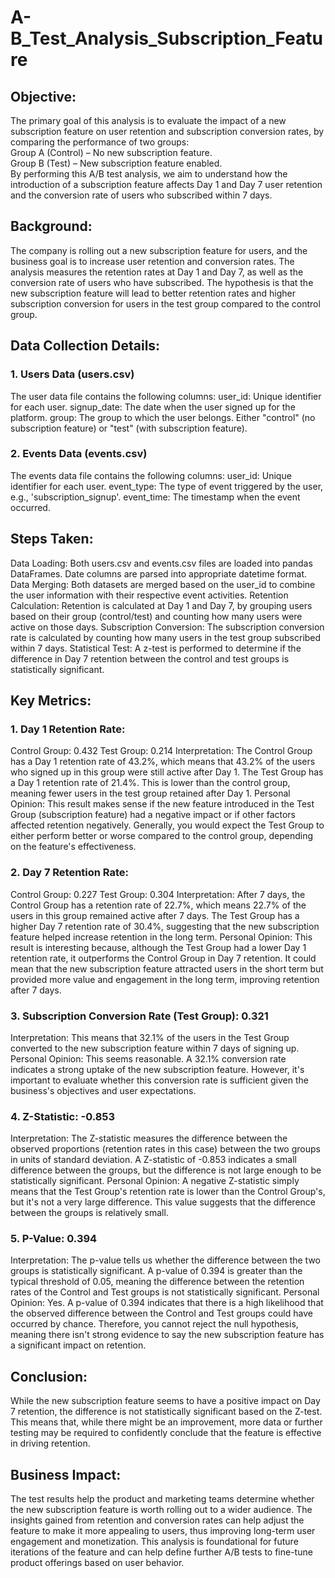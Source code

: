 # A-B_Test_Analysis_Subscription_Feature

## Objective:
The primary goal of this analysis is to evaluate the impact of a new subscription feature on user retention and subscription conversion rates, by comparing the performance of two groups: <br />
Group A (Control) – No new subscription feature. <br />
Group B (Test) – New subscription feature enabled. <br />
By performing this A/B test analysis, we aim to understand how the introduction of a subscription feature affects Day 1 and Day 7 user retention and the conversion rate of users who subscribed within 7 days.

## Background:
The company is rolling out a new subscription feature for users, and the business goal is to increase user retention and conversion rates. The analysis measures the retention rates at Day 1 and Day 7, as well as the conversion rate of users who have subscribed. The hypothesis is that the new subscription feature will lead to better retention rates and higher subscription conversion for users in the test group compared to the control group.

## Data Collection Details:

### 1. Users Data (users.csv)
The user data file contains the following columns:
user_id: Unique identifier for each user.
signup_date: The date when the user signed up for the platform.
group: The group to which the user belongs. Either "control" (no subscription feature) or "test" (with subscription feature).

### 2. Events Data (events.csv)
The events data file contains the following columns:
user_id: Unique identifier for each user.
event_type: The type of event triggered by the user, e.g., 'subscription_signup'.
event_time: The timestamp when the event occurred.

## Steps Taken:
Data Loading: Both users.csv and events.csv files are loaded into pandas DataFrames. Date columns are parsed into appropriate datetime format.
Data Merging: Both datasets are merged based on the user_id to combine the user information with their respective event activities.
Retention Calculation: Retention is calculated at Day 1 and Day 7, by grouping users based on their group (control/test) and counting how many users were active on those days.
Subscription Conversion: The subscription conversion rate is calculated by counting how many users in the test group subscribed within 7 days.
Statistical Test: A z-test is performed to determine if the difference in Day 7 retention between the control and test groups is statistically significant.

## Key Metrics:

### 1. Day 1 Retention Rate:
Control Group: 0.432
Test Group: 0.214
Interpretation:
The Control Group has a Day 1 retention rate of 43.2%, which means that 43.2% of the users who signed up in this group were still active after Day 1.
The Test Group has a Day 1 retention rate of 21.4%. This is lower than the control group, meaning fewer users in the test group retained after Day 1.
Personal Opinion: 
This result makes sense if the new feature introduced in the Test Group (subscription feature) had a negative impact or if other factors affected retention negatively. Generally, you would expect the Test Group to either perform better or worse compared to the control group, depending on the feature's effectiveness.

### 2. Day 7 Retention Rate:
Control Group: 0.227
Test Group: 0.304
Interpretation:
After 7 days, the Control Group has a retention rate of 22.7%, which means 22.7% of the users in this group remained active after 7 days.
The Test Group has a higher Day 7 retention rate of 30.4%, suggesting that the new subscription feature helped increase retention in the long term.
Personal Opinion: 
This result is interesting because, although the Test Group had a lower Day 1 retention rate, it outperforms the Control Group in Day 7 retention. It could mean that the new subscription feature attracted users in the short term but provided more value and engagement in the long term, improving retention after 7 days.


### 3. Subscription Conversion Rate (Test Group): 0.321
Interpretation:
This means that 32.1% of the users in the Test Group converted to the new subscription feature within 7 days of signing up.
Personal Opinion: 
This seems reasonable. A 32.1% conversion rate indicates a strong uptake of the new subscription feature. However, it's important to evaluate whether this conversion rate is sufficient given the business's objectives and user expectations.

### 4. Z-Statistic: -0.853
Interpretation:
The Z-statistic measures the difference between the observed proportions (retention rates in this case) between the two groups in units of standard deviation. A Z-statistic of -0.853 indicates a small difference between the groups, but the difference is not large enough to be statistically significant.
Personal Opinion: 
A negative Z-statistic simply means that the Test Group's retention rate is lower than the Control Group's, but it's not a very large difference. This value suggests that the difference between the groups is relatively small.

### 5. P-Value: 0.394
Interpretation:
The p-value tells us whether the difference between the two groups is statistically significant.
A p-value of 0.394 is greater than the typical threshold of 0.05, meaning the difference between the retention rates of the Control and Test groups is not statistically significant.
Personal Opinion: 
Yes. A p-value of 0.394 indicates that there is a high likelihood that the observed difference between the Control and Test groups could have occurred by chance. Therefore, you cannot reject the null hypothesis, meaning there isn't strong evidence to say the new subscription feature has a significant impact on retention.

## Conclusion:
While the new subscription feature seems to have a positive impact on Day 7 retention, the difference is not statistically significant based on the Z-test. This means that, while there might be an improvement, more data or further testing may be required to confidently conclude that the feature is effective in driving retention.

## Business Impact:
The test results help the product and marketing teams determine whether the new subscription feature is worth rolling out to a wider audience.
The insights gained from retention and conversion rates can help adjust the feature to make it more appealing to users, thus improving long-term user engagement and monetization.
This analysis is foundational for future iterations of the feature and can help define further A/B tests to fine-tune product offerings based on user behavior.




